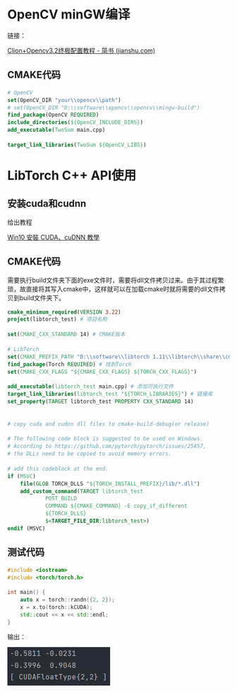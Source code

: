 # OpenCV minGW编译

链接：

[Clion+Opencv3.2终极配置教程 - 简书 (jianshu.com)](https://www.jianshu.com/p/a825e9bdf283)

## CMAKE代码

```Cmake
# OpenCV
set(OpenCV_DIR "your\\opencv\\path") 
# set(OpenCV_DIR "D:\\software\\opencv\\opencv\\mingw-build")
find_package(OpenCV REQUIRED)
include_directories(${OpenCV_INCLUDE_DIRS})
add_executable(TwoSum main.cpp)

target_link_libraries(TwoSum ${OpenCV_LIBS})
```

# LibTorch C++ API使用

## 安装cuda和cudnn

给出教程

[Win10 安裝 CUDA、cuDNN 教學](https://medium.com/ching-i/win10-安裝-cuda-cudnn-教學-c617b3b76deb)

## CMAKE代码

需要执行build文件夹下面的exe文件时，需要将dll文件拷贝过来。由于其过程繁琐，故直接将其写入cmake中，这样就可以在加载cmake时就将需要的dll文件拷贝到build文件夹下。

```cmake
cmake_minimum_required(VERSION 3.22)
project(libtorch_test) # 项目名称

set(CMAKE_CXX_STANDARD 14) # CMAKE版本

# LibTorch
set(CMAKE_PREFIX_PATH "D:\\software\\libtorch 1.11\\libtorch\\share\\cmake\\Torch") # prefix path
find_package(Torch REQUIRED) # 找到Torch
set(CMAKE_CXX_FLAGS "${CMAKE_CXX_FLAGS} ${TORCH_CXX_FLAGS}")

add_executable(libtorch_test main.cpp) # 添加可执行文件
target_link_libraries(libtorch_test "${TORCH_LIBRARIES}") # 链接库
set_property(TARGET libtorch_test PROPERTY CXX_STANDARD 14)


# copy cuda and cudnn dll files to cmake-build-debug(or release)

# The following code block is suggested to be used on Windows.
# According to https://github.com/pytorch/pytorch/issues/25457,
# the DLLs need to be copied to avoid memory errors.

# add this codeblock at the end.
if (MSVC)
    file(GLOB TORCH_DLLS "${TORCH_INSTALL_PREFIX}/lib/*.dll")
    add_custom_command(TARGET libtorch_test
            POST_BUILD
            COMMAND ${CMAKE_COMMAND} -E copy_if_different
            ${TORCH_DLLS}
            $<TARGET_FILE_DIR:libtorch_test>)
endif (MSVC)
```

## 测试代码

```C++
#include <iostream>
#include <torch/torch.h>

int main() {
    auto x = torch::randn({2, 2});
    x = x.to(torch::kCUDA);
    std::cout << x << std::endl;
}
```

输出：

![image-20220623031618836](https://raw.githubusercontent.com/294coder/blog_img_bed/main/imgs/image-20220623031618836.png)